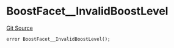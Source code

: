 # BoostFacet__InvalidBoostLevel
[Git Source](https://github.com/VaporFi/liquid-staking/blob/3b515db4cbed442e9d462b37141dae8e14c9c9d0/src/facets/BoostFacet.sol)


```solidity
error BoostFacet__InvalidBoostLevel();
```

